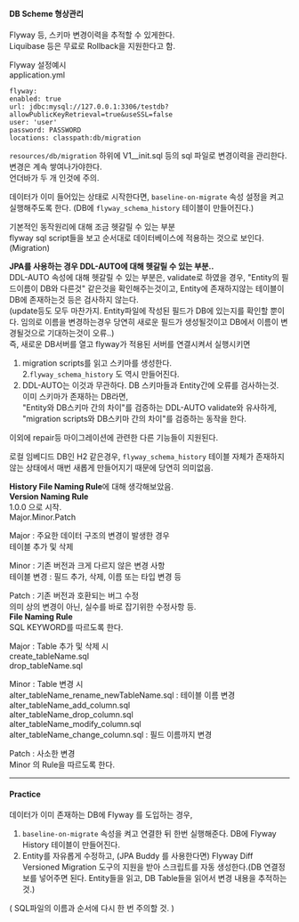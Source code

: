 #### DB Scheme 형상관리  
Flyway 등, 스키마 변경이력을 추적할 수 있게한다.  
Liquibase 등은 무료로 Rollback을 지원한다고 함.  

Flyway 설정예시  
application.yml  
```
flyway:
enabled: true
url: jdbc:mysql://127.0.0.1:3306/testdb?allowPublicKeyRetrieval=true&useSSL=false
user: 'user'
password: PASSWORD
locations: classpath:db/migration
```  
`resources/db/migration` 하위에 V1__init.sql 등의 sql 파일로 변경이력을 관리한다.  
변경은 계속 쌓여나가야한다.  
언더바가 두 개 인것에 주의.  

데이터가 이미 들어있는 상태로 시작한다면, `baseline-on-migrate` 속성 설정을 켜고 실행해주도록 한다.  (DB에 `flyway_schema_history` 테이블이 만들어진다.)

기본적인 동작원리에 대해 조금 헷갈릴 수 있는 부분  
flyway sql script들을 보고 순서대로 데이터베이스에 적용하는 것으로 보인다.(Migration)  


**JPA를 사용하는 경우 DDL-AUTO에 대해 헷갈릴 수 있는 부분..**  
DDL-AUTO 속성에 대해 헷갈릴 수 있는 부분은, validate로 하였을 경우, "Entity의 필드이름이 DB와 다른것" 같은것을 확인해주는것이고, Entity에 존재하지않는 테이블이 DB에 존재하는것 등은 검사하지 않는다.  
(update등도 모두 마찬가지. Entity파일에 작성된 필드가 DB에 있는지를 확인할 뿐이다. 임의로 이름을 변경하는경우 당연히 새로운 필드가 생성될것이고 DB에서 이름이 변경될것으로 기대하는것이 오류..)    
즉, 새로운 DB서버를 열고 flyway가 적용된 서버를 연결시켜서 실행시키면 
1. migration scripts를 읽고 스키마를 생성한다.  
2.`flyway_schema_history` 도 역시 만들어진다.  
3. DDL-AUTO는 이것과 무관하다. DB 스키마들과 Entity간에 오류를 검사하는것.  
이미 스키마가 존재하는 DB라면,  
"Entity와 DB스키마 간의 차이"를 검증하는 DDL-AUTO validate와 유사하게,  
"migration scripts와 DB스키마 간의 차이"를 검증하는 동작을 한다.  


이외에 repair등 마이그레이션에 관련한 다른 기능들이 지원된다.  

로컬 임베디드 DB인 H2 같은경우, `flyway_schema_history` 테이블 자체가 존재하지 않는 상태에서 매번 새롭게 만들어지기 때문에 당연히 의미없음.  


**History File Naming Rule**에 대해 생각해보았음.  
**Version Naming Rule**  
1.0.0 으로 시작.  
Major.Minor.Patch  

Major : 주요한 데이터 구조의 변경이 발생한 경우  
		테이블 추가 및 삭제  

Minor : 기존 버전과 크게 다르지 않은 변경 사항  
		테이블 변경 : 필드 추가, 삭제, 이름 또는 타입 변경 등  

Patch : 기존 버전과 호환되는 버그 수정  
		의미 상의 변경이 아닌, 실수를 바로 잡기위한 수정사항 등.  
**File Naming Rule**  
SQL KEYWORD를 따르도록 한다.  

Major : Table 추가 및 삭제 시  
		create_tableName.sql  
		drop_tableName.sql  

Minor : Table 변경 시  
		alter_tableName_rename_newTableName.sql : 테이블 이름 변경  
		alter_tableName_add_column.sql  
		alter_tableName_drop_column.sql  
		alter_tableName_modify_column.sql  
		alter_tableName_change_column.sql : 필드 이름까지 변경  

Patch : 사소한 변경  
		Minor 의 Rule을 따르도록 한다.  

---  

#### Practice

데이터가 이미 존재하는 DB에 Flyway 를 도입하는 경우,

1. `baseline-on-migrate` 속성을 켜고 연결한 뒤 한번 실행해준다. DB에 Flyway History 테이블이 만들어진다.
2. Entity를 자유롭게 수정하고, (JPA Buddy 를 사용한다면) Flyway Diff Versioned Migration 도구의 지원을 받아 스크립트를 자동 생성한다.(DB 연결정보를 넣어주면 된다. Entity들을 읽고, DB Table들을 읽어서 변경 내용을 추적하는 것.)

( SQL파일의 이름과 순서에 다시 한 번 주의할 것. )

